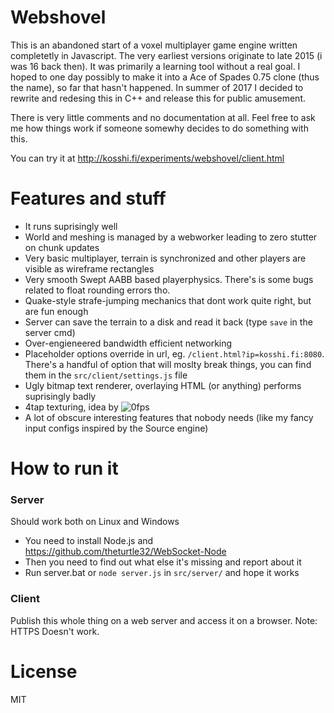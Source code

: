# Webshovel

This is an abandoned start of a voxel multiplayer game engine written completetly in Javascript. The very earliest versions originate to late 2015 (i was 16 back then). It was primarily a learning tool without a real goal. I hoped to one day possibly to make it into a Ace of Spades 0.75 clone (thus the name), so far that hasn't happened. In summer of 2017 I decided to rewrite and redesing this in C++ and release this for public amusement.

There is very little comments and no documentation at all.
Feel free to ask me how things work if someone somewhy decides to do something with this.

You can try it at http://kosshi.fi/experiments/webshovel/client.html

# Features and stuff
- It runs suprisingly well
- World and meshing is managed by a webworker leading to zero stutter on chunk updates
- Very basic multiplayer, terrain is synchronized and other players are visible as wireframe rectangles
- Very smooth Swept AABB based playerphysics. There's is some bugs related to float rounding errors tho.
- Quake-style strafe-jumping mechanics that dont work quite right, but are fun enough
- Server can save the terrain to a disk and read it back (type ``save`` in the server cmd)
- Over-engieneered bandwidth efficient networking
- Placeholder options override in url, eg. ``/client.html?ip=kosshi.fi:8080``. There's a handful of option that will moslty break things, you can find them in the ``src/client/settings.js`` file
- Ugly bitmap text renderer, overlaying HTML (or anything) performs suprisingly badly
- 4tap texturing, idea by ![0fps](https://0fps.net/2013/07/09/texture-atlases-wrapping-and-mip-mapping/)
- A lot of obscure interesting features that nobody needs (like my fancy input configs inspired by the Source engine)

# How to run it
### Server
Should work both on Linux and Windows
- You need to install Node.js and https://github.com/theturtle32/WebSocket-Node
- Then you need to find out what else it's missing and report about it
- Run server.bat or ``node server.js`` in ``src/server/`` and hope it works
### Client
Publish this whole thing on a web server and access it on a browser.
Note: HTTPS Doesn't work. 

# License
MIT
